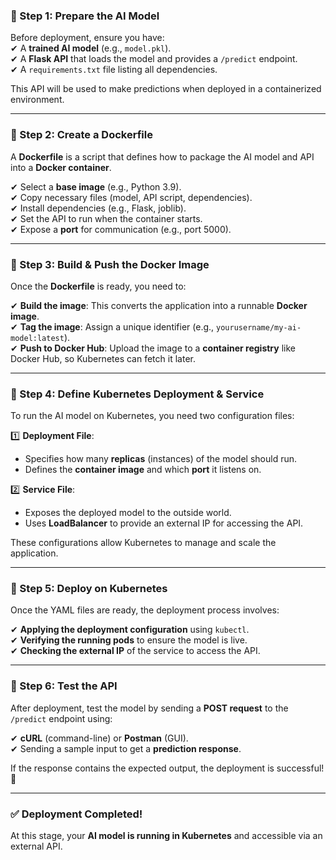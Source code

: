 
### **🔹 Step 1: Prepare the AI Model**  
Before deployment, ensure you have:  
✔ A **trained AI model** (e.g., `model.pkl`).  
✔ A **Flask API** that loads the model and provides a `/predict` endpoint.  
✔ A `requirements.txt` file listing all dependencies.  

This API will be used to make predictions when deployed in a containerized environment.  

---

### **🔹 Step 2: Create a Dockerfile**  
A **Dockerfile** is a script that defines how to package the AI model and API into a **Docker container**.  

✔ Select a **base image** (e.g., Python 3.9).  
✔ Copy necessary files (model, API script, dependencies).  
✔ Install dependencies (e.g., Flask, joblib).  
✔ Set the API to run when the container starts.  
✔ Expose a **port** for communication (e.g., port 5000).  

---

### **🔹 Step 3: Build & Push the Docker Image**  
Once the **Dockerfile** is ready, you need to:  

✔ **Build the image**: This converts the application into a runnable **Docker image**.  
✔ **Tag the image**: Assign a unique identifier (e.g., `yourusername/my-ai-model:latest`).  
✔ **Push to Docker Hub**: Upload the image to a **container registry** like Docker Hub, so Kubernetes can fetch it later.  

---

### **🔹 Step 4: Define Kubernetes Deployment & Service**  
To run the AI model on Kubernetes, you need two configuration files:  

1️⃣ **Deployment File**:  
- Specifies how many **replicas** (instances) of the model should run.  
- Defines the **container image** and which **port** it listens on.  

2️⃣ **Service File**:  
- Exposes the deployed model to the outside world.  
- Uses **LoadBalancer** to provide an external IP for accessing the API.  

These configurations allow Kubernetes to manage and scale the application.

---

### **🔹 Step 5: Deploy on Kubernetes**  
Once the YAML files are ready, the deployment process involves:  

✔ **Applying the deployment configuration** using `kubectl`.  
✔ **Verifying the running pods** to ensure the model is live.  
✔ **Checking the external IP** of the service to access the API.  

---

### **🔹 Step 6: Test the API**  
After deployment, test the model by sending a **POST request** to the `/predict` endpoint using:  

✔ **cURL** (command-line) or **Postman** (GUI).  
✔ Sending a sample input to get a **prediction response**.  

If the response contains the expected output, the deployment is successful! 🚀  

---

### **✅ Deployment Completed!**  
At this stage, your **AI model is running in Kubernetes** and accessible via an external API.  

